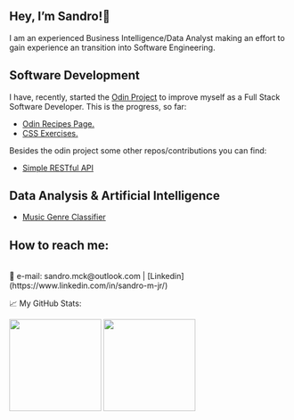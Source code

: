 <h2>Hey, I’m Sandro!👋 <br/></h2> 

I am an experienced Business Intelligence/Data Analyst making an effort to gain experience an transition into Software Engineering.

<h2>Software Development</h2>

I have, recently, started the [Odin Project](https://www.theodinproject.com) to improve myself as a Full Stack Software Developer. This is the progress, so far:

<ul>
  <li><a href="https://github.com/SandroMiczevski/odin-recipes">Odin Recipes Page.</a></li>  
  <li><a href="https://github.com/SandroMiczevski/odin-css-exercises">CSS Exercises.</a></li>  
</ul>

Besides the odin project some other repos/contributions you can find:

<ul>
  <li><a href="https://github.com/SandroMiczevski/testing-rest-service-node">Simple RESTful API</a> </li>
</ul>

<h2>Data Analysis & Artificial Intelligence</h2>

<ul>
  <li><a href="https://github.com/SandroMiczevski/Music-Genre-Classifier/blob/main/Genre_Data_Preparation.ipynb">Music Genre Classifier</a></li>
</ul>

<h2>How to reach me: </h2><br/>
📩 e-mail: sandro.mck@outlook.com  | [Linkedin](https://www.linkedin.com/in/sandro-m-jr/)

<br/>

📈 My GitHub Stats:

<div>
  <img height="165em" src="https://github-readme-stats.vercel.app/api?username=SandroMiczevski&theme=react&show_icons=true&hide_border=true&&count_private=true&include_all_commits=true" /> 
  <img height="165em" src="https://github-readme-stats.vercel.app/api/top-langs/?username=SandroMiczevski&layout=compact&theme=react")/>
</div>



<!--
- 👀 I’m interested in ...
- 💞️ I’m looking to collaborate on ...
- 🌱 I’m currently learning:<br/>
--->

<!---
SandroMiczevski/SandroMiczevski is a ✨ special ✨ repository because its `README.md` (this file) appears on your GitHub profile.
You can click the Preview link to take a look at your changes.
--->
